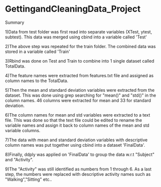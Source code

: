 GettingandCleaningData_Project
==============================

Summary

1)Data from test folder was first read into separate variables (XTest, ytest, subtest). This data was merged using cbind into a variable called 'Test'

2)The above step was repeated for the train folder. The combined data was stored in a variable called 'Train'

3)Rbind was done on Test and Train to combine into 1 single dataset called TotalData.

4)The feature names were extracted from features.txt file and assigned as column names to the TotalData.

5)Then the mean and standard deviation variables were extracted from the dataset. This was done using grep searching for "mean()" and "std()" in the column names. 46 columns were extracted for mean and 33 for standard deviation.

6)The column names for mean and std variables were extracted to a text file. This was done so that the text file could be edited to rename the variable names and assign it back to column names of the mean and std variable columns.

7)The data with mean and standard deviation variables with descriptive column names was put together using cbind into a dataset 'FinalData'. 

8)Finally, ddply was applied on 'FinalData' to group the data w.r.t "Subject" and "Activity".

9)The "Activity" was still identified as numbers from 1 through 6. As a last step, the numbers were replaced with descriptive activity names such as "Walking","Sitting" etc..
